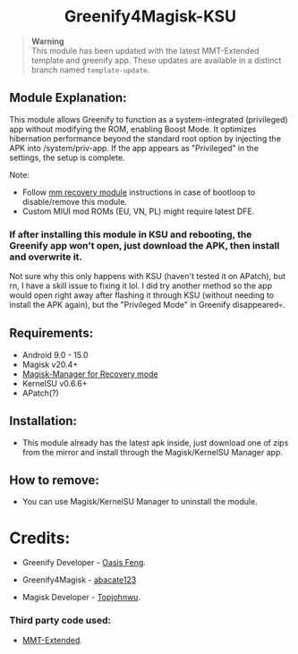 <h1 align="center">Greenify4Magisk-KSU</h1>

> **Warning** </br>
> This module has been updated with the latest MMT-Extended template and greenify app. These updates are available in a distinct branch named `template-update`.

## Module Explanation:
This module allows Greenify to function as a system-integrated (privileged) app without modifying the ROM, enabling Boost Mode. It optimizes hibernation performance beyond the standard root option by injecting the APK into /system/priv-app. If the app appears as "Privileged" in the settings, the setup is complete.

Note: 
- Follow [mm recovery module](https://github.com/Rikj000/Magisk-Manager-for-Recovery-Mode/releases) instructions in case of bootloop to disable/remove this module.
- Custom MIUI mod ROMs (EU, VN, PL) might require latest DFE.

### If after installing this module in KSU and rebooting, the Greenify app won't open, just download the APK, then install and overwrite it.
Not sure why this only happens with KSU (haven't tested it on APatch), but rn, I have a skill issue to fixing it lol. I did try another method so the app would open right away after flashing it through KSU (without needing to install the APK again), but the "Privileged Mode" in Greenify disappeared💀.



## Requirements: 
- Android 9.0 - 15.0
- Magisk v20.4+
- [Magisk-Manager for Recovery mode](https://github.com/Rikj000/Magisk-Manager-for-Recovery-Mode/releases)
- KernelSU v0.6.6+
- APatch(?)

## Installation:
* This module already has the latest apk inside, just download one of zips from the mirror and install through the Magisk/KernelSU Manager app.

## How to remove:
* You can use Magisk/KernelSU Manager to uninstall the module.

# Credits:
* Greenify Developer - [Oasis Feng](https://play.google.com/store/apps/details?id=com.oasisfeng.greenify "Greenify's Play Store page").
* Greenify4Magisk - [abacate123](https://forum.xda-developers.com/m/abacate123.6439974/)


* Magisk Developer - [Topjohnwu](https://forum.xda-developers.com/apps/magisk/official-magisk-v7-universal-systemless-t3473445 "Magisk official XDA thread").

### Third party code used:
* [MMT-Extended](https://github.com/Zackptg5/MMT-Extended "Template's repository").
